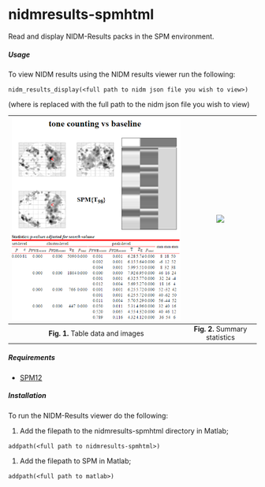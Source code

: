 # nidmresults-spmhtml

Read and display NIDM-Results packs in the SPM environment.

##### Usage

To view NIDM results using the NIDM results viewer run the following:
 ```
 nidm_results_display(<full path to nidm json file you wish to view>)
 ```
(where <full path to nidm json file you wish to view> is replaced with the full path to the nidm json file you wish to view)

<img src="doc/example1.png" width="500">            |  <img src="doc/example2" width="500">
:-------------------------:|:-------------------------:
 **Fig. 1.** Table data and images  |  **Fig. 2.** Summary statistics

##### Requirements

- [SPM12](http://www.fil.ion.ucl.ac.uk/spm/software/spm12/)

##### Installation

To run the NIDM-Results viewer do the following:

1. Add the filepath to the nidmresults-spmhtml directory in Matlab;
 ```
 addpath(<full path to nidmresults-spmhtml>)
 ```
1. Add the filepath to SPM in Matlab;
 ```
 addpath(<full path to matlab>)
 ```
